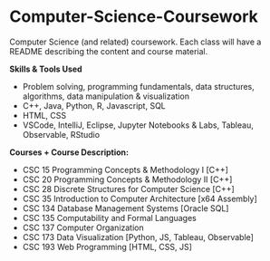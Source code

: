 # Computer-Science-Coursework
Computer Science (and related) coursework. Each class will have a README describing the content and course material.

**Skills & Tools Used**
- Problem solving, programming fundamentals, data structures, algorithms, data manipulation & visualization
- C++, Java, Python, R, Javascript, SQL
- HTML, CSS
- VSCode, IntelliJ, Eclipse, Jupyter Notebooks & Labs, Tableau, Observable, RStudio

**Courses + Course Description:**

- CSC 15 Programming Concepts & Methodology I [C++]
- CSC 20 Programming Concepts & Methodology II [C++]
- CSC 28 Discrete Structures for Computer Science [C++]
- CSC 35 Introduction to Computer Architecture [x64 Assembly]
- CSC 134 Database Management Systems [Oracle SQL]
- CSC 135 Computability and Formal Languages 
- CSC 137 Computer Organization 
- CSC 173 Data Visualization [Python, JS, Tableau, Observable]
- CSC 193 Web Programming [HTML, CSS, JS]

